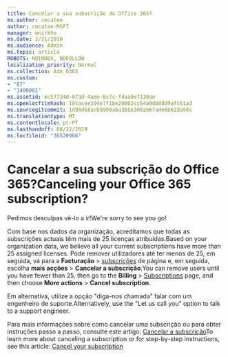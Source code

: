 ```yaml
---
title: Cancelar a sua subscrição do Office 365?
ms.author: cmcatee
author: cmcatee-MSFT
manager: mnirkhe
ms.date: 2/21/2018
ms.audience: Admin
ms.topic: article
ROBOTS: NOINDEX, NOFOLLOW
localization_priority: Normal
ms.collection: Adm_O365
ms.custom:
- "87"
- "1400001"
ms.assetid: ec57734d-073d-4aee-8c7c-f4aa9e7130ae
ms.openlocfilehash: 18cacee394e7f1be20002cc64a9db8dd9afc61a3
ms.sourcegitcommit: 1d98db8acb9959aba3b5e308a567ade6b62da56c
ms.translationtype: MT
ms.contentlocale: pt-PT
ms.lasthandoff: 08/22/2019
ms.locfileid: "36520966"
---
```

# <a name="canceling-your-office-365-subscription"></a><span data-ttu-id="f39ca-102">Cancelar a sua subscrição do Office 365?</span><span class="sxs-lookup"><span data-stu-id="f39ca-102">Canceling your Office 365 subscription?</span></span>

<span data-ttu-id="f39ca-103">Pedimos desculpas vê-lo a ir!</span><span class="sxs-lookup"><span data-stu-id="f39ca-103">We're sorry to see you go!</span></span>
  
<span data-ttu-id="f39ca-104">Com base nos dados da organização, acreditamos que todas as subscrições actuais têm mais de 25 licenças atribuídas.</span><span class="sxs-lookup"><span data-stu-id="f39ca-104">Based on your organization data, we believe all your current subscriptions have more than 25 assigned licenses.</span></span> <span data-ttu-id="f39ca-105">Pode remover utilizadores até ter menos de 25, em seguida, vá para a **Facturação** \> [subscrições](https://go.microsoft.com/fwlink/p/?linkid=842054) de página e, em seguida, escolha **mais acções** \> **Cancelar a subscrição**.</span><span class="sxs-lookup"><span data-stu-id="f39ca-105">You can remove users until you have fewer than 25, then go to the **Billing** \> [Subscriptions](https://go.microsoft.com/fwlink/p/?linkid=842054) page, and then choose **More actions** \> **Cancel subscription**.</span></span>
  
<span data-ttu-id="f39ca-106">Em alternativa, utilize a opção "diga-nos chamada" falar com um engenheiro de suporte.</span><span class="sxs-lookup"><span data-stu-id="f39ca-106">Alternatively, use the "Let us call you" option to talk to a support engineer.</span></span>
  
<span data-ttu-id="f39ca-107">Para mais informações sobre como cancelar uma subscrição ou para obter instruções passo a passo, consulte este artigo: [Cancelar a subscrição](https://docs.microsoft.com/office365/admin/subscriptions-and-billing/cancel-your-subscription)</span><span class="sxs-lookup"><span data-stu-id="f39ca-107">To learn more about canceling a subscription or for step-by-step instructions, see this article: [Cancel your subscription](https://docs.microsoft.com/office365/admin/subscriptions-and-billing/cancel-your-subscription)</span></span>